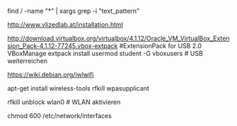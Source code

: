 find / -name "*" | xargs grep -i "text_pattern"

http://www.vlizedlab.at/installation.html

http://download.virtualbox.org/virtualbox/4.1.12/Oracle_VM_VirtualBox_Extension_Pack-4.1.12-77245.vbox-extpack #ExtensionPack for USB 2.0
VBoxManage extpack install <file>
usermod student -G vboxusers 	# USB weiterreichen

https://wiki.debian.org/iwlwifi

apt-get install wireless-tools rfkill wpasupplicant

rfkill unblock wlan0		# WLAN aktivieren

chmod 600 /etc/network/interfaces
